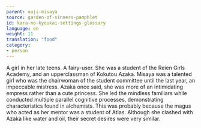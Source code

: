```yaml
---
parent: ouji-misaya
source: garden-of-sinners-pamphlet
id: kara-no-kyoukai-settings-glossary
language: en
weight: 11
translation: "food"
category:
- person
---
```


A girl in her late teens. A fairy-user. 
She was a student of the Reien Girls Academy, and an upperclassman of Kokutou Azaka. 
Misaya was a talented girl who was the chairwoman of the student committee until the last year, an impeccable mistress. 
Azaka once said, she was more of an intimidating empress rather than a cute princess.
She led the mindless familiars while conducted multiple parallel cognitive processes, demonstrating characteristics found in alchemists.
This was probably because the magus who acted as her mentor was a student of Atlas.
Although she clashed with Azaka like water and oil, their secret desires were very similar.
